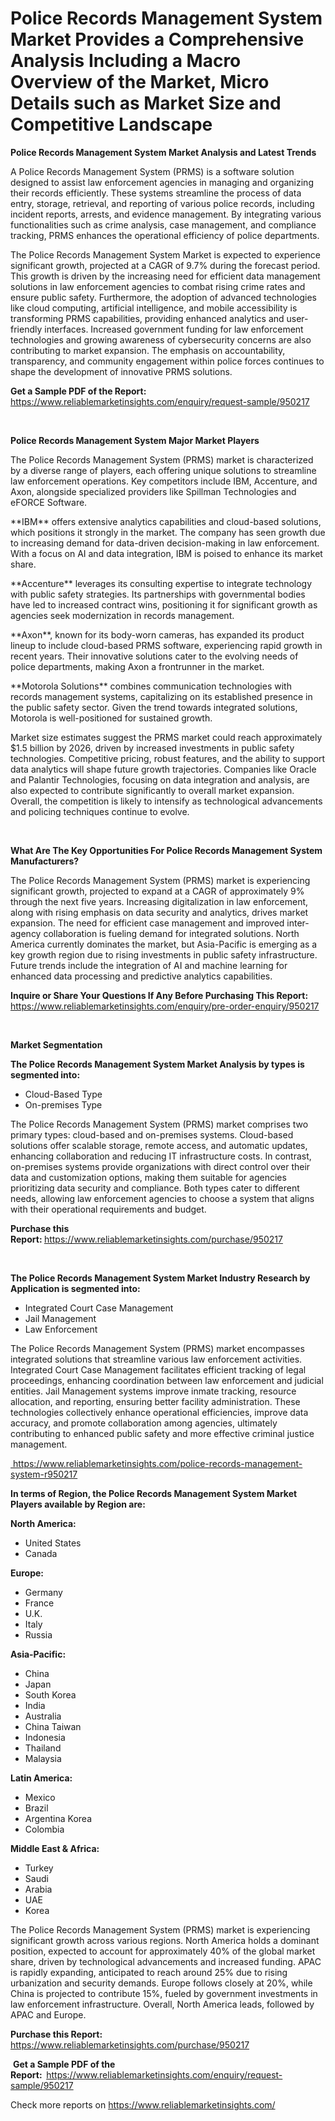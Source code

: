 <p><h1>Police Records Management System Market Provides a Comprehensive Analysis Including a Macro Overview of the Market, Micro Details such as Market Size and Competitive Landscape</h1></p><p><strong>Police Records Management System Market Analysis and Latest Trends</strong></p>
<p><p>A Police Records Management System (PRMS) is a software solution designed to assist law enforcement agencies in managing and organizing their records efficiently. These systems streamline the process of data entry, storage, retrieval, and reporting of various police records, including incident reports, arrests, and evidence management. By integrating various functionalities such as crime analysis, case management, and compliance tracking, PRMS enhances the operational efficiency of police departments.</p><p>The Police Records Management System Market is expected to experience significant growth, projected at a CAGR of 9.7% during the forecast period. This growth is driven by the increasing need for efficient data management solutions in law enforcement agencies to combat rising crime rates and ensure public safety. Furthermore, the adoption of advanced technologies like cloud computing, artificial intelligence, and mobile accessibility is transforming PRMS capabilities, providing enhanced analytics and user-friendly interfaces. Increased government funding for law enforcement technologies and growing awareness of cybersecurity concerns are also contributing to market expansion. The emphasis on accountability, transparency, and community engagement within police forces continues to shape the development of innovative PRMS solutions.</p></p>
<p><strong>Get a Sample PDF of the Report:&nbsp;</strong> <a href="https://www.reliablemarketinsights.com/enquiry/request-sample/950217?utm_campaign=3295&utm_medium=2&utm_source=Github&utm_content=ia&utm_term=07032025&utm_id=police-records-management-system">https://www.reliablemarketinsights.com/enquiry/request-sample/950217</a></p>
<p>&nbsp;</p>
<p><strong>Police Records Management System Major Market Players</strong></p>
<p><p>The Police Records Management System (PRMS) market is characterized by a diverse range of players, each offering unique solutions to streamline law enforcement operations. Key competitors include IBM, Accenture, and Axon, alongside specialized providers like Spillman Technologies and eFORCE Software.</p><p>**IBM** offers extensive analytics capabilities and cloud-based solutions, which positions it strongly in the market. The company has seen growth due to increasing demand for data-driven decision-making in law enforcement. With a focus on AI and data integration, IBM is poised to enhance its market share.</p><p>**Accenture** leverages its consulting expertise to integrate technology with public safety strategies. Its partnerships with governmental bodies have led to increased contract wins, positioning it for significant growth as agencies seek modernization in records management.</p><p>**Axon**, known for its body-worn cameras, has expanded its product lineup to include cloud-based PRMS software, experiencing rapid growth in recent years. Their innovative solutions cater to the evolving needs of police departments, making Axon a frontrunner in the market.</p><p>**Motorola Solutions** combines communication technologies with records management systems, capitalizing on its established presence in the public safety sector. Given the trend towards integrated solutions, Motorola is well-positioned for sustained growth.</p><p>Market size estimates suggest the PRMS market could reach approximately $1.5 billion by 2026, driven by increased investments in public safety technologies. Competitive pricing, robust features, and the ability to support data analytics will shape future growth trajectories. Companies like Oracle and Palantir Technologies, focusing on data integration and analysis, are also expected to contribute significantly to overall market expansion. Overall, the competition is likely to intensify as technological advancements and policing techniques continue to evolve.</p></p>
<p>&nbsp;</p>
<p><strong>What Are The Key Opportunities For Police Records Management System Manufacturers?</strong></p>
<p><p>The Police Records Management System (PRMS) market is experiencing significant growth, projected to expand at a CAGR of approximately 9% through the next five years. Increasing digitalization in law enforcement, along with rising emphasis on data security and analytics, drives market expansion. The need for efficient case management and improved inter-agency collaboration is fueling demand for integrated solutions. North America currently dominates the market, but Asia-Pacific is emerging as a key growth region due to rising investments in public safety infrastructure. Future trends include the integration of AI and machine learning for enhanced data processing and predictive analytics capabilities.</p></p>
<p><strong>Inquire or Share Your Questions If Any Before Purchasing This Report:</strong> <a href="https://www.reliablemarketinsights.com/enquiry/pre-order-enquiry/950217?utm_campaign=3295&utm_medium=2&utm_source=Github&utm_content=ia&utm_term=07032025&utm_id=police-records-management-system">https://www.reliablemarketinsights.com/enquiry/pre-order-enquiry/950217</a></p>
<p>&nbsp;</p>
<p><strong>Market Segmentation</strong></p>
<p><strong>The Police Records Management System Market Analysis by types is segmented into:</strong></p>
<p><ul><li>Cloud-Based Type</li><li>On-premises Type</li></ul></p>
<p><p>The Police Records Management System (PRMS) market comprises two primary types: cloud-based and on-premises systems. Cloud-based solutions offer scalable storage, remote access, and automatic updates, enhancing collaboration and reducing IT infrastructure costs. In contrast, on-premises systems provide organizations with direct control over their data and customization options, making them suitable for agencies prioritizing data security and compliance. Both types cater to different needs, allowing law enforcement agencies to choose a system that aligns with their operational requirements and budget.</p></p>
<p><strong>Purchase this Report:&nbsp;</strong><a href="https://www.reliablemarketinsights.com/purchase/950217?utm_campaign=3295&utm_medium=2&utm_source=Github&utm_content=ia&utm_term=07032025&utm_id=police-records-management-system">https://www.reliablemarketinsights.com/purchase/950217</a></p>
<p>&nbsp;</p>
<p><strong>The Police Records Management System Market Industry Research by Application is segmented into:</strong></p>
<p><ul><li>Integrated Court Case Management</li><li>Jail Management</li><li>Law Enforcement</li></ul></p>
<p><p>The Police Records Management System (PRMS) market encompasses integrated solutions that streamline various law enforcement activities. Integrated Court Case Management facilitates efficient tracking of legal proceedings, enhancing coordination between law enforcement and judicial entities. Jail Management systems improve inmate tracking, resource allocation, and reporting, ensuring better facility administration. These technologies collectively enhance operational efficiencies, improve data accuracy, and promote collaboration among agencies, ultimately contributing to enhanced public safety and more effective criminal justice management.</p></p>
<p><a href="https://www.reliablemarketinsights.com/police-records-management-system-r950217?utm_campaign=3295&utm_medium=2&utm_source=Github&utm_content=ia&utm_term=07032025&utm_id=police-records-management-system">&nbsp;https://www.reliablemarketinsights.com/police-records-management-system-r950217</a></p>
<p><strong>In terms of Region, the Police Records Management System Market Players available by Region are:</strong></p>
<p>
    <p> <strong> North America: </strong>
        <ul>
            <li>United States</li>
            <li>Canada</li>
        </ul>
        </p> 
    <p> <strong> Europe: </strong>
        <ul>
            <li>Germany</li>
            <li>France</li>
            <li>U.K.</li>
            <li>Italy</li>
            <li>Russia</li>
        </ul>
        </p> 
    <p> <strong> Asia-Pacific: </strong>
        <ul>
            <li>China</li>
            <li>Japan</li>
            <li>South Korea</li>
            <li>India</li>
            <li>Australia</li>
            <li>China Taiwan</li>
            <li>Indonesia</li>
            <li>Thailand</li>
            <li>Malaysia</li>
        </ul>
        </p> 
    <p> <strong> Latin America: </strong>
        <ul>
            <li>Mexico</li>
            <li>Brazil</li>
            <li>Argentina Korea</li>
            <li>Colombia</li>
        </ul>
        </p> 
    <p> <strong> Middle East & Africa: </strong>
        <ul>
            <li>Turkey</li>
            <li>Saudi</li>
            <li>Arabia</li>
            <li>UAE</li>
            <li>Korea</li>
        </ul>
    </p>
    </p>
<p><p>The Police Records Management System (PRMS) market is experiencing significant growth across various regions. North America holds a dominant position, expected to account for approximately 40% of the global market share, driven by technological advancements and increased funding. APAC is rapidly expanding, anticipated to reach around 25% due to rising urbanization and security demands. Europe follows closely at 20%, while China is projected to contribute 15%, fueled by government investments in law enforcement infrastructure. Overall, North America leads, followed by APAC and Europe.</p></p>
<p><strong>Purchase this Report: </strong><a href="https://www.reliablemarketinsights.com/purchase/950217?utm_campaign=3295&utm_medium=2&utm_source=Github&utm_content=ia&utm_term=07032025&utm_id=police-records-management-system">https://www.reliablemarketinsights.com/purchase/950217</a></p>
<p>&nbsp;<strong>Get a Sample PDF of the Report:&nbsp;&nbsp;</strong><a href="https://www.reliablemarketinsights.com/enquiry/request-sample/950217?utm_campaign=3295&utm_medium=2&utm_source=Github&utm_content=ia&utm_term=07032025&utm_id=police-records-management-system">https://www.reliablemarketinsights.com/enquiry/request-sample/950217</a></p>
<p><strong></strong></p>
<p>Check more reports on <a href="https://www.reliablemarketinsights.com/?utm_campaign=3295&utm_medium=2&utm_source=Github&utm_content=ia&utm_term=07032025&utm_id=police-records-management-system">https://www.reliablemarketinsights.com/</a></p>